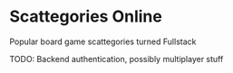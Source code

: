# Scattegories Online
Popular board game scattegories turned Fullstack

TODO: Backend authentication, possibly multiplayer stuff